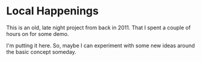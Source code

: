 # Local Happenings

This is an old, late night project from back in 2011. That I spent a couple of hours on for some demo.

I'm putting it here. So, maybe I can experiment with some new ideas around the basic concept someday.
